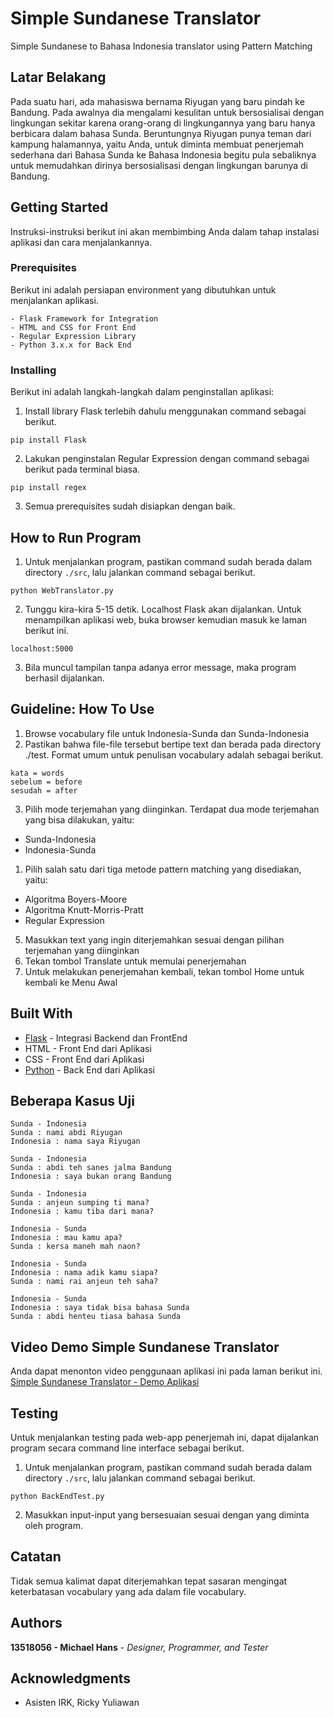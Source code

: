 # Simple Sundanese Translator
Simple Sundanese to Bahasa Indonesia translator using Pattern Matching

## Latar Belakang
Pada suatu hari, ada mahasiswa bernama Riyugan yang baru pindah ke Bandung. Pada awalnya dia mengalami kesulitan untuk bersosialisai dengan lingkungan sekitar karena orang-orang di lingkungannya yang baru hanya berbicara dalam bahasa Sunda. Beruntungnya Riyugan punya teman dari kampung halamannya, yaitu Anda, untuk diminta membuat penerjemah sederhana dari Bahasa Sunda ke Bahasa Indonesia begitu pula sebaliknya untuk memudahkan dirinya bersosialisasi dengan lingkungan barunya di Bandung.

## Getting Started
Instruksi-instruksi berikut ini akan membimbing Anda dalam tahap instalasi aplikasi dan cara menjalankannya.

### Prerequisites
Berikut ini adalah persiapan environment yang dibutuhkan untuk menjalankan aplikasi.
```
- Flask Framework for Integration
- HTML and CSS for Front End
- Regular Expression Library
- Python 3.x.x for Back End
```

### Installing
Berikut ini adalah langkah-langkah dalam penginstallan aplikasi:
1. Install library Flask terlebih dahulu menggunakan command sebagai berikut.
```
pip install Flask
```
2. Lakukan penginstalan Regular Expression dengan command sebagai berikut pada terminal biasa.
```
pip install regex
```
3. Semua prerequisites sudah disiapkan dengan baik.

## How to Run Program
1. Untuk menjalankan program, pastikan command sudah berada dalam directory `./src`, lalu jalankan command sebagai berikut.
```
python WebTranslator.py
```
2. Tunggu kira-kira 5-15 detik. Localhost Flask akan dijalankan. Untuk menampilkan aplikasi web, buka browser kemudian masuk ke laman berikut ini.
```
localhost:5000
```
3. Bila muncul tampilan tanpa adanya error message, maka program berhasil dijalankan.

## Guideline: How To Use
1. Browse vocabulary file untuk Indonesia-Sunda dan Sunda-Indonesia
2. Pastikan bahwa file-file tersebut bertipe text dan berada pada directory ./test. Format umum untuk penulisan vocabulary adalah sebagai berikut.
```
kata = words
sebelum = before
sesudah = after
```
3. Pilih mode terjemahan yang diinginkan. Terdapat dua mode terjemahan yang bisa dilakukan, yaitu:
- Sunda-Indonesia
- Indonesia-Sunda
1. Pilih salah satu dari tiga metode pattern matching yang disediakan, yaitu:
- Algoritma Boyers-Moore
- Algoritma Knutt-Morris-Pratt
- Regular Expression
5. Masukkan text yang ingin diterjemahkan sesuai dengan pilihan terjemahan yang diinginkan
6. Tekan tombol Translate untuk memulai penerjemahan
7. Untuk melakukan penerjemahan kembali, tekan tombol Home untuk kembali ke Menu Awal

## Built With
* [Flask](https://flask.palletsprojects.com/en/1.1.x/) - Integrasi Backend dan FrontEnd
* HTML - Front End dari Aplikasi
* CSS - Front End dari Aplikasi
* [Python](https://www.python.org/) - Back End dari Aplikasi

## Beberapa Kasus Uji
```
Sunda - Indonesia
Sunda : nami abdi Riyugan
Indonesia : nama saya Riyugan
```

```
Sunda - Indonesia
Sunda : abdi teh sanes jalma Bandung
Indonesia : saya bukan orang Bandung
```

```
Sunda - Indonesia
Sunda : anjeun sumping ti mana?
Indonesia : kamu tiba dari mana?
```

```
Indonesia - Sunda
Indonesia : mau kamu apa?
Sunda : kersa maneh mah naon?
```

```
Indonesia - Sunda
Indonesia : nama adik kamu siapa?
Sunda : nami rai anjeun teh saha?
```

```
Indonesia - Sunda
Indonesia : saya tidak bisa bahasa Sunda
Sunda : abdi henteu tiasa bahasa Sunda
```

## Video Demo Simple Sundanese Translator
Anda dapat menonton video penggunaan aplikasi ini pada laman berikut ini.
[Simple Sundanese Translator - Demo Aplikasi](https://youtu.be/uu_j1l-vfLo)

## Testing
Untuk menjalankan testing pada web-app penerjemah ini, dapat dijalankan program secara command line interface sebagai berikut.
1. Untuk menjalankan program, pastikan command sudah berada dalam directory `./src`, lalu jalankan command sebagai berikut.
```
python BackEndTest.py
```
2. Masukkan input-input yang bersesuaian sesuai dengan yang diminta oleh program.

## Catatan
Tidak semua kalimat dapat diterjemahkan tepat sasaran mengingat keterbatasan vocabulary yang ada dalam file vocabulary.

## Authors
**13518056 - Michael Hans** - *Designer, Programmer, and Tester*

## Acknowledgments
* Asisten IRK, Ricky Yuliawan